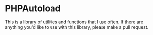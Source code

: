 # PHPAutoload
This is a library of utilities and functions that I use often. If there are anything you'd like to use with this library, please make a pull request.
